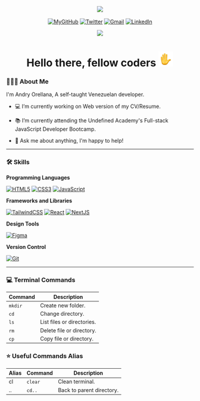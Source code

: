 <div id="header" align="center">
  <img src="https://media.giphy.com/media/M9gbBd9nbDrOTu1Mqx/giphy.gif" width="100"/>
  <div id="badges">

[![MyGitHub][MyGitHub]][MyGitHub-url] [![Twitter][Twitter]][Twitter-url] [![Gmail][Gmail]][Gmail-url] [![LinkedIn][LinkedIn]][LinkedIn-url]
</div>

![](https://komarev.com/ghpvc/?username=Aeternus185&style=for-the-badge&color=blue)

<h1>Hello there, fellow coders <img src="https://raw.githubusercontent.com/Aeternus185/Aeternus185/main/assets/wave-animated.gif" width="40px"></h1>
</div>

### 👨🏻‍💻 About Me

I'm Andry Orellana, A self-taught Venezuelan developer.

- 💻 I’m currently working on Web version of my CV/Resume.

- 📚 I’m currently attending the Undefined Academy's Full-stack JavaScript Developer Bootcamp.

- 💬 Ask me about anything, I'm happy to help!

---

### 🛠️ Skills

**Programming Languages**

[![HTML5][HTML5]][HTML5-url] [![CSS3][CSS3]][CSS3-url] [![JavaScript][JavaScript]][JavaScript-url]

**Frameworks and Libraries**

[![TailwindCSS][TailwindCSS]][TailwindCSS-url] [![React][React]][React-url] [![NextJS][NextJS]][NextJS-url]

**Design Tools**

[![Figma][Figma]][Figma-url]

**Version Control**

[![Git][Git]][Git-url]

---

### 💻 Terminal Commands

| Command | Description |
| --- | --- |
| `mkdir` | Create new folder. |
| `cd` | Change directory. |
| `ls` | List files or directories. |
| `rm` | Delete file or directory. |
| `cp` | Copy file or directory. |

### ⭐ Useful Commands Alias

| Alias | Command | Description |
| --- | --- | --- |
| cl | `clear` | Clean terminal.
| .. | `cd..` | Back to parent directory.

[MyGitHub]: https://img.shields.io/badge/GitHub-181717.svg?style=for-the-badge&logo=GitHub&logoColor=white
[MyGitHub-url]: https://github.com/Aeternus185
[Twitter]: https://img.shields.io/badge/Twitter-1DA1F2.svg?style=for-the-badge&logo=Twitter&logoColor=white
[Twitter-url]: https://twitter.com/AeternusDev
[Gmail]: https://img.shields.io/badge/Gmail-EA4335.svg?style=for-the-badge&logo=Gmail&logoColor=white
[Gmail-url]: mailto:andryfpo@gmail.com
[LinkedIn]: https://img.shields.io/badge/LinkedIn-0A66C2.svg?style=for-the-badge&logo=LinkedIn&logoColor=white
[LinkedIn-url]: hhttps://www.linkedin.com/in/aeternus185/

[HTML5]: https://img.shields.io/badge/HTML5-E34F26.svg?style=for-the-badge&logo=HTML5&logoColor=white
[HTML5-url]: https://html.spec.whatwg.org/
[CSS3]: https://img.shields.io/badge/CSS3-1572B6.svg?style=for-the-badge&logo=CSS3&logoColor=white
[CSS3-url]: https://www.css3.com/
[JavaScript]: https://img.shields.io/badge/JavaScript-F7DF1E.svg?style=for-the-badge&logo=JavaScript&logoColor=black
[JavaScript-url]: https://www.javascript.com/
[TailwindCSS]: https://img.shields.io/badge/Tailwind%20CSS-06B6D4.svg?style=for-the-badge&logo=Tailwind-CSS&logoColor=white
[TailwindCSS-url]: https://tailwindcss.com/
[React]: https://img.shields.io/badge/React-61DAFB.svg?style=for-the-badge&logo=React&logoColor=black
[React-url]: https://reactjs.org/
[NextJS]: https://img.shields.io/badge/Next.js-000000.svg?style=for-the-badge&logo=nextdotjs&logoColor=white
[NextJS-url]: https://nextjs.org/
[Figma]: https://img.shields.io/badge/Figma-F24E1E.svg?style=for-the-badge&logo=Figma&logoColor=white
[Figma-url]: https://www.figma.com/
[Git]: https://img.shields.io/badge/Git-F05032.svg?style=for-the-badge&logo=Git&logoColor=white
[Git-url]: https://git-scm.com/

